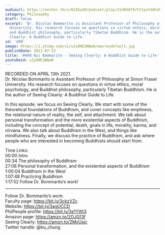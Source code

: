 ```yaml
---
audiourl: https://anchor.fm/s/822ba20/podcast/play/31485679/https%3A%2F%2Fd3ctxlq1ktw2nl.cloudfront.net%2Fstaging%2F2021-3-15%2F87e0ca86-c9a7-eafe-be30-98e0da26df3d.m4a
category: Philosophy
draft: false
excerpt: 'Dr. Nicolas Bommarito is Assistant Professor of Philosophy at Simon Fraser
  University. His research focuses on questions in virtue ethics, moral psychology,
  and Buddhist philosophy, particularly Tibetan Buddhism. He is the author of Seeing
  Clearly: A Buddhist Guide to Life.'
id: '499'
image: https://i.ytimg.com/vi/uIy00E3WQw0/maxresdefault.jpg
publishDate: 2021-07-23
title: '#499 Nic Bommarito - Seeing Clearly: A Buddhist Guide to Life'
youtubeid: uIy00E3WQw0
---
```

<div class="timelinks">

RECORDED ON APRIL 13th 2021.  
Dr. Nicolas Bommarito is Assistant Professor of Philosophy at Simon Fraser University. His research focuses on questions in virtue ethics, moral psychology, and Buddhist philosophy, particularly Tibetan Buddhism. He is the author of Seeing Clearly: A Buddhist Guide to Life.

In this episode, we focus on Seeing Clearly. We start with some of the theoretical foundations of Buddhism, and cover concepts like emptiness, the relational nature of reality, the self, and attachment. We talk about personal transformation and the more existential aspects of Buddhism, including the concept of potential, death, goals in life, morality, karma, and nirvana. We also talk about Buddhism in the West, and things like mindfulness. Finally, we discuss the practice of Buddhism, and ask where people who are interested in becoming Buddhists should start from. 

Time Links:  
<time>00:00</time> Intro  
<time>00:34</time> The philosophy of Buddhism  
<time>27:08</time> Personal transformation, and the existential aspects of Buddhism  
<time>1:00:04</time> Buddhism in the West  
<time>1:07:48</time> Practicing Buddhism  
<time>1:17:52</time> Follow Dr. Bommarito’s work!

---

Follow Dr. Bommarito’s work:  
Faculty page: https://bit.ly/3ckzVZc  
Website: https://bit.ly/3agUCCD  
PhilPeople profile: https://bit.ly/3e1YWI3  
Amazon page: https://amzn.to/2OJGf3f  
Seeing Clearly: https://amzn.to/2MxUsic  
Twitter handle: @bu_chung
</div>

